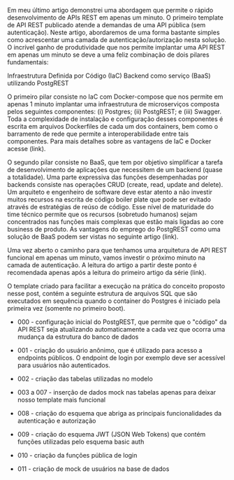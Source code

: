 Em meu último artigo demonstrei uma abordagem que permite o rápido desenvolvimento de APIs REST em apenas um minuto. O primeiro template de API REST publicado atende a demandas de uma API pública (sem autenticação). Neste artigo, abordaremos de uma forma bastante simples como acrescentar uma camada de autenticação/autorização nesta solução. O incrível ganho de produtividade que nos permite implantar uma API REST em apenas um minuto se deve a uma feliz combinação de dois pilares fundamentais:

Infraestrutura Definida por Código (IaC)
Backend como serviço (BaaS) utilizando PostgREST

O primeiro pilar consiste no IaC com Docker-compose que nos permite em apenas 1 minuto implantar uma infraestrutura de microserviços composta pelos seguintes componentes: (i) Postgres; (ii) PostgREST; e (iii) Swagger. Toda a complexidade de instalação e configuração desses componentes é escrita em arquivos Dockerfiles de cada um dos containers, bem como o barramento de rede que permite a interoperabilidade entre tais componentes. Para mais detalhes sobre as vantagens de IaC e Docker acesse (link).

O segundo pilar consiste no BaaS, que tem por objetivo simplificar a tarefa de desenvolvimento de aplicações que necessitem de um backend (quase a totalidade). Uma parte expressiva das funções desempenhadas por backends consiste nas operações CRUD (create, read, update and delete). Um arquiteto e engenheiro de software deve estar atento a não investir muitos recursos na escrita de código boiler plate que pode ser evitado através de estratégias de reúso de código. Esse nível de maturidade do time técnico permite que os recursos (sobretudo humanos) sejam concentrados nas funções mais complexas que estão mais ligadas ao core business de produto. As vantagens do emprego do PostgREST como uma solução de BaaS podem ser vistas no seguinte artigo (link). 

Uma vez aberto o caminho para que tenhamos uma arquitetura de API REST funcional em apenas um minuto, vamos investir o próximo minuto na camada de autenticação. A leitura do artigo a partir deste ponto é recomendada apenas após a leitura do primeiro artigo da série (link).

O template criado para facilitar a execução na prática do conceito proposto nesse post, contém a seguinte estrutura de arquivos SQL que são executados em sequência quando o container do Postgres é iniciado pela primeira vez (somente no primeiro boot).

* 000 - configuração inicial do PostgREST, que permite que o "código" da API REST seja atualizando automaticamente a cada vez que ocorra uma mudança da estrutura do banco de dados

* 001 - criação do usuário anônimo, que é utilizado para acesso a endpoints públicos. O endpoint de login por exemplo deve ser acessível para usuários não autenticados.

* 002 - criação das tabelas utilizadas no modelo

* 003 a 007 - inserção de dados mock nas tabelas apenas para deixar nosso template mais funcional

* 008 - criação do esquema que abriga as principais funcionalidades da autenticação e autorização

* 009 - criação do esquema JWT (JSON Web Tokens) que contém funções utilizadas pelo esquema basic auth

* 010 - criação da funções pública de login

* 011 - criação de mock de usuários na base de dados

